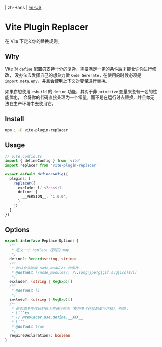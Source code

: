 | zh-Hans
| [en-US](./README.md)
# Vite Plugin Replacer

在 Vite 下定义你的替换规则。

## Why

Vite 对 `define` 配置的支持十分的复杂，需要满足一定的条件后才能允许你进行修改，
没办法去发挥自己的想象力做 `Code Generate`，在使用的时候必须是 `import.meta.env`，并且会使用上下文对变量进行替换。

如果你想使用 `esbuild` 的 `define` 功能，其对于非 `primitive` 变量来说有一定的性能优化，
会将你的代码直接处理为一个常量，而不是在运行时去替换，并且你无法在生产环境中去使用它。

## Install

```bash
npm i -D vite-plugin-replacer
```

## Usage

```ts
// vite.config.ts
import { defineConfig } from 'vite'
import replacer from 'vite-plugin-replacer'

export default defineConfig({
  plugins: [
    replacer({
      exclude: [/.s?css$/],
      define: {
        __VERSION__: '1.0.0',
      }
    })
  ]
})
```

## Options

```ts
export interface ReplacerOptions {
  /**
   * 定义一个 replace 规则的 map
   */
  define?: Record<string, string>
  /**
   * 默认会排除掉 node_modules 和图片
   * @default [/node_modules/, /\.(png|jpe?g|gif|svg|ico)$/i]
   */
  exclude?: (string | RegExp)[]
  /**
   * @default []
   */
  include?: (string | RegExp)[]
  /**
   * 是否需要在代码的最上方进行声明（支持多个连续的单行注释），例如：
   * \```ts
   * // @replacer.use.define.__XXX__
   * \```
   * @default true
   */
  requireDeclaration?: boolean
}
```
